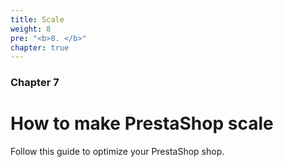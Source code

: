 ```yaml
---
title: Scale
weight: 8
pre: "<b>8. </b>"
chapter: true
---
```


### Chapter 7

# How to make PrestaShop scale

Follow this guide to optimize your PrestaShop shop.
